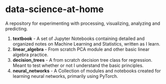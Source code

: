 # data-science-at-home
A repository for experimenting with processing, visualizing, analyzing and predicting. 

1. __textbook__ - A set of Jupyter Notebooks containing detailed and organized notes on Machine Learning and Statistics, written as I learn. 
2. __linear_algebra__ - From scratch PCA module and other basic linear algebra practice. 
3. __decision_trees__ - A from scratch decision tree class for regression. Meant to test whether or not I understand the basic principles.
3. __neural_networks__ - A Collection of modules and notebooks created for learning neural networks, primarily using PyTorch.

